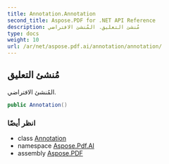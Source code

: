```yaml
---
title: Annotation.Annotation
second_title: Aspose.PDF for .NET API Reference
description: مُنشئ التعليق. المُنشئ الافتراضي
type: docs
weight: 10
url: /ar/net/aspose.pdf.ai/annotation/annotation/
---
```

## مُنشئ التعليق

المُنشئ الافتراضي.

```csharp
public Annotation()
```

### انظر أيضًا

* class [Annotation](../)
* namespace [Aspose.Pdf.AI](../../../aspose.pdf.ai/)
* assembly [Aspose.PDF](../../../)